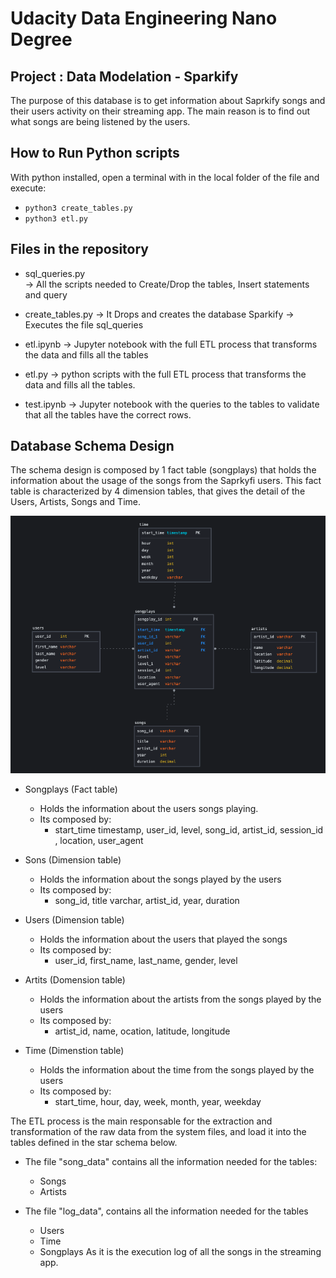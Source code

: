 # Udacity Data Engineering Nano Degree

## Project : Data Modelation - Sparkify
The purpose of this database is to get information about Saprkify songs and their users activity on their streaming app.
The main reason is to find out what songs are being listened by the users.

## How to Run Python scripts
With python installed, open a terminal with in the local folder of the file and execute:
* <code>python3 create_tables.py</code>
* <code>python3 etl.py</code>

## Files in the repository
* sql_queries.py   
    -> All the scripts needed to Create/Drop the tables, Insert statements and query

* create_tables.py 
    -> It Drops and creates the database Sparkify
    -> Executes the file sql_queries

* etl.ipynb
    -> Jupyter notebook with the full ETL process that transforms the data and fills all the tables
    
* etl.py
    -> python scripts with the full ETL process that transforms the data and fills all the tables.
    
* test.ipynb
    -> Jupyter notebook with the queries to the tables to validate that all the tables have the correct rows.
    
## Database Schema Design

The schema design is composed by 1 fact table (songplays) that holds the information about the usage of the songs from the Saprkyfi users.
This fact table is characterized by 4 dimension tables, that gives the detail of the Users, Artists, Songs and Time.

![image](/images/project_1_data_modelling_model.png)


* Songplays (Fact table)
    * Holds the information about the users songs playing.
    * Its composed by:
        * start_time timestamp, user_id, level, song_id, artist_id, session_id , location, user_agent
        
* Sons (Dimension table)
    * Holds the information about the songs played by the users
    * Its composed by:
        * song_id, title varchar, artist_id, year, duration
        
* Users (Dimension table)
    * Holds the information about the users that played the songs
    * Its composed by:
        * user_id, first_name, last_name, gender, level
        
* Artits (Domension table)
    * Holds the information about the artists from the songs played by the users
    * Its composed by:
        * artist_id, name, ocation, latitude, longitude
        
* Time (Dimenstion table)
    * Holds the information about the time from the songs played by the users
    * Its composed by:
        * start_time, hour, day, week, month, year, weekday


The ETL process is the main responsable for the extraction and transformation of the raw data from the system files, and load it into the tables defined in the star schema below.
* The file "song_data" contains all the information needed for the tables:
    * Songs
    * Artists
 
* The file "log_data", contains all the information needed for the tables
    * Users
    * Time
    * Songplays
    As it is the execution log of all the songs in the streaming app.